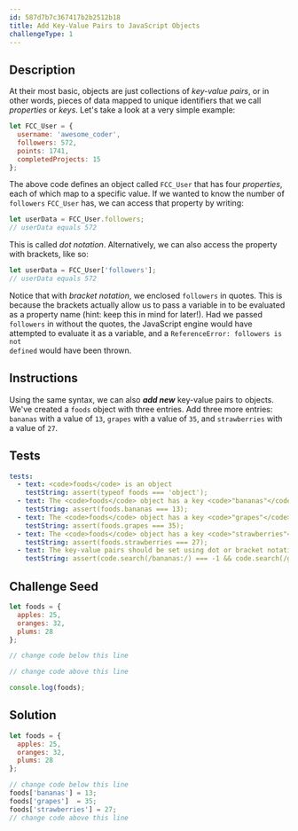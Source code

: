 ```yaml
---
id: 587d7b7c367417b2b2512b18
title: Add Key-Value Pairs to JavaScript Objects
challengeType: 1
---
```


## Description
<section id='description'>
At their most basic, objects are just collections of <dfn>key-value pairs</dfn>, or in other words, pieces of data mapped to unique identifiers that we call <dfn>properties</dfn> or <dfn>keys</dfn>. Let's take a look at a very simple example:

```js
let FCC_User = {
  username: 'awesome_coder',
  followers: 572,
  points: 1741,
  completedProjects: 15
};
```

The above code defines an object called <code>FCC_User</code> that has four <dfn>properties</dfn>, each of which map to a specific value. If we wanted to know the number of <code>followers</code> <code>FCC_User</code> has, we can access that property by writing:

```js
let userData = FCC_User.followers;
// userData equals 572
```

This is called <dfn>dot notation</dfn>. Alternatively, we can also access the property with brackets, like so:

```js
let userData = FCC_User['followers'];
// userData equals 572
```

Notice that with <dfn>bracket notation</dfn>, we enclosed <code>followers</code> in quotes. This is because the brackets actually allow us to pass a variable in to be evaluated as a property name (hint: keep this in mind for later!). Had we passed <code>followers</code> in without the quotes, the JavaScript engine would have attempted to evaluate it as a variable, and a <code>ReferenceError: followers is not defined</code> would have been thrown.
</section>

## Instructions
<section id='instructions'>
Using the same syntax, we can also <em><strong>add new</strong></em> key-value pairs to objects. We've created a <code>foods</code> object with three entries. Add three more entries: <code>bananas</code> with a value of <code>13</code>, <code>grapes</code> with a value of <code>35</code>, and <code>strawberries</code> with a value of <code>27</code>.
</section>

## Tests
<section id='tests'>

```yml
tests:
  - text: <code>foods</code> is an object
    testString: assert(typeof foods === 'object');
  - text: The <code>foods</code> object has a key <code>"bananas"</code> with a value of <code>13</code>
    testString: assert(foods.bananas === 13);
  - text: The <code>foods</code> object has a key <code>"grapes"</code> with a value of <code>35</code>
    testString: assert(foods.grapes === 35);
  - text: The <code>foods</code> object has a key <code>"strawberries"</code> with a value of <code>27</code>
    testString: assert(foods.strawberries === 27);
  - text: The key-value pairs should be set using dot or bracket notation
    testString: assert(code.search(/bananas:/) === -1 && code.search(/grapes:/) === -1 && code.search(/strawberries:/) === -1);

```

</section>

## Challenge Seed
<section id='challengeSeed'>

<div id='js-seed'>

```js
let foods = {
  apples: 25,
  oranges: 32,
  plums: 28
};

// change code below this line

// change code above this line

console.log(foods);
```

</div>



</section>

## Solution
<section id='solution'>

```js
let foods = {
  apples: 25,
  oranges: 32,
  plums: 28
};

// change code below this line
foods['bananas'] = 13;
foods['grapes']  = 35;
foods['strawberries'] = 27;
// change code above this line
```
</section>
